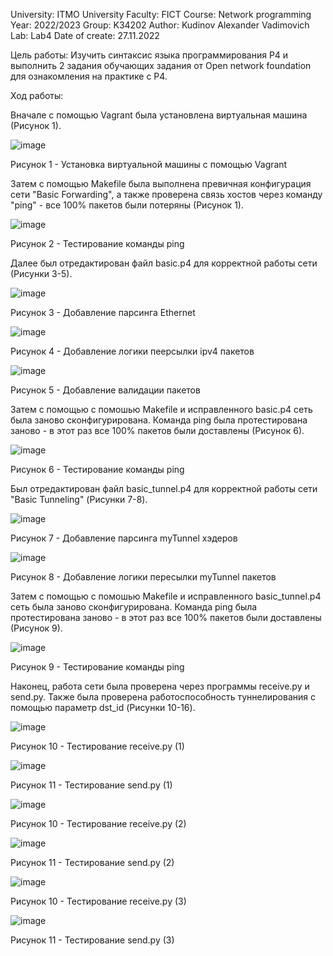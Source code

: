 University: ITMO University
Faculty: FICT
Course: Network programming
Year: 2022/2023
Group: K34202
Author: Kudinov Alexander Vadimovich
Lab: Lab4
Date of create: 27.11.2022

Цель работы: Изучить синтаксис языка программирования P4 и выполнить 2 задания обучающих задания от Open network foundation для ознакомления на практике с P4.

Ход работы:

Вначале с помощью Vagrant была установлена виртуальная машина (Рисунок 1).

![image](https://user-images.githubusercontent.com/42407837/204136675-0fec33a4-b0e0-44e8-825a-e17140a0012a.png)

Рисунок 1 - Установка виртуальной машины с помощью Vagrant

Затем с помощью Makefile была выполнена превичная конфигурация сети "Basic Forwarding", а также проверена связь хостов через команду "ping" - все 100% пакетов были потеряны (Рисунок 1).

![image](https://user-images.githubusercontent.com/42407837/204137044-c0214ba5-97af-4d77-9de4-fa80d3bfa57e.png)

Рисунок 2 - Тестирование команды ping

Далее был отредактирован файл basic.p4 для корректной работы сети (Рисунки 3-5).

![image](https://user-images.githubusercontent.com/42407837/204136915-03e6fc88-d004-4cde-b4c0-72e7c55a301a.png)

Рисунок 3 - Добавление парсинга Ethernet

![image](https://user-images.githubusercontent.com/42407837/204136943-bd2ef81c-9d67-406b-b7de-c241d8a70687.png)

Рисунок 4 - Добавление логики пеерсылки ipv4 пакетов

![image](https://user-images.githubusercontent.com/42407837/204136967-b3a1bc28-4901-4a2b-9576-e65a293214de.png)

Рисунок 5 - Добавление валидации пакетов

Затем с помощью с помошью Makefile и исправленного basic.p4 сеть была заново сконфигурирована. Команда ping была протестирована заново - в этот раз все 100% пакетов были доставлены (Рисунок 6).

![image](https://user-images.githubusercontent.com/42407837/204137003-7c45db04-c940-402f-92e0-fb7b4fe643a9.png)

Рисунок 6 - Тестирование команды ping

Был отредактирован файл basic_tunnel.p4 для корректной работы сети "Basic Tunneling" (Рисунки 7-8).

![image](https://user-images.githubusercontent.com/42407837/204137176-221a91fe-34ee-4662-8334-c7dc42c9bb76.png)

Рисунок 7 - Добавление парсинга myTunnel хэдеров

![image](https://user-images.githubusercontent.com/42407837/204137218-f98b1760-5e51-4343-8037-7712906c6804.png)

Рисунок 8 - Добавление логики пересылки myTunnel пакетов

Затем с помощью с помошью Makefile и исправленного basic_tunnel.p4 сеть была заново сконфигурирована. Команда ping была протестирована заново - в этот раз все 100% пакетов были доставлены (Рисунок 9).

![image](https://user-images.githubusercontent.com/42407837/204137368-20cef349-b412-493c-9636-2e42ff0a9861.png)

Рисунок 9 - Тестирование команды ping

Наконец, работа сети была проверена через программы receive.py и send.py. Также была проверена работоспособность туннелирования с помощью параметр dst_id (Рисунки 10-16).

![image](https://user-images.githubusercontent.com/42407837/204137548-6c7f1cc4-3cff-450f-98a9-712bddf8089a.png)

Рисунок 10 - Тестирование receive.py (1)

![image](https://user-images.githubusercontent.com/42407837/204137587-4bd1c215-a4e6-4106-b537-75509f5b2624.png)

Рисунок 11 - Тестирование send.py (1)

![image](https://user-images.githubusercontent.com/42407837/204137633-bdd321aa-1d34-460b-9715-623df003e5e6.png)

Рисунок 10 - Тестирование receive.py (2)

![image](https://user-images.githubusercontent.com/42407837/204137645-c2926f5c-ed97-4f37-b7b0-0da0dd6ef95c.png)

Рисунок 11 - Тестирование send.py (2)

![image](https://user-images.githubusercontent.com/42407837/204137663-822ac5b8-9667-4358-8393-40b55006bdb2.png)

Рисунок 10 - Тестирование receive.py (3)

![image](https://user-images.githubusercontent.com/42407837/204137677-8ebedd2a-5675-481d-ba65-af07f3f71efc.png)

Рисунок 11 - Тестирование send.py (3)
